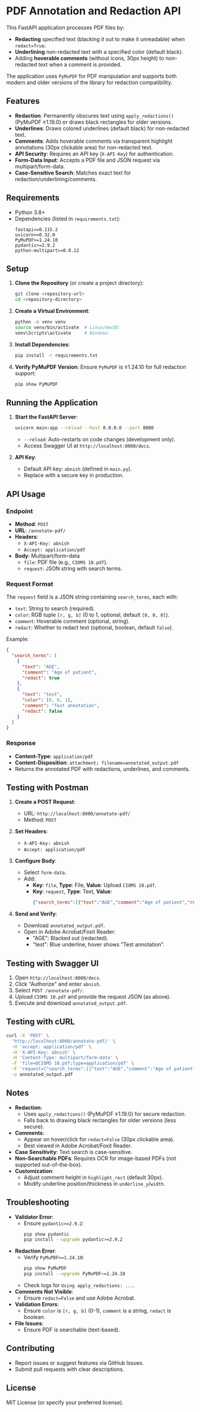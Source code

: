 # PDF Annotation and Redaction API

This FastAPI application processes PDF files by:
- **Redacting** specified text (blacking it out to make it unreadable) when `redact=True`.
- **Underlining** non-redacted text with a specified color (default black).
- Adding **hoverable comments** (without icons, 30px height) to non-redacted text when a comment is provided.

The application uses `PyMuPDF` for PDF manipulation and supports both modern and older versions of the library for redaction compatibility.

## Features
- **Redaction**: Permanently obscures text using `apply_redactions()` (PyMuPDF ≥1.19.0) or draws black rectangles for older versions.
- **Underlines**: Draws colored underlines (default black) for non-redacted text.
- **Comments**: Adds hoverable comments via transparent highlight annotations (30px clickable area) for non-redacted text.
- **API Security**: Requires an API key (`X-API-Key`) for authentication.
- **Form-Data Input**: Accepts a PDF file and JSON request via multipart/form-data.
- **Case-Sensitive Search**: Matches exact text for redaction/underlining/comments.

## Requirements
- Python 3.8+
- Dependencies (listed in `requirements.txt`):
  ```text
  fastapi>=0.115.2
  uvicorn>=0.32.0
  PyMuPDF>=1.24.10
  pydantic>=2.9.2
  python-multipart>=0.0.12
  ```

## Setup
1. **Clone the Repository** (or create a project directory):
   ```bash
   git clone <repository-url>
   cd <repository-directory>
   ```

2. **Create a Virtual Environment**:
   ```bash
   python -m venv venv
   source venv/bin/activate  # Linux/macOS
   venv\Scripts\activate     # Windows
   ```

3. **Install Dependencies**:
   ```bash
   pip install -r requirements.txt
   ```

4. **Verify PyMuPDF Version**:
   Ensure `PyMuPDF` is ≥1.24.10 for full redaction support:
   ```bash
   pip show PyMuPDF
   ```

## Running the Application
1. **Start the FastAPI Server**:
   ```bash
   uvicorn main:app --reload --host 0.0.0.0 --port 8000
   ```
   - `--reload`: Auto-restarts on code changes (development only).
   - Access Swagger UI at `http://localhost:8000/docs`.

2. **API Key**:
   - Default API key: `abnish` (defined in `main.py`).
   - Replace with a secure key in production.

## API Usage
### Endpoint
- **Method**: `POST`
- **URL**: `/annotate-pdf/`
- **Headers**:
  - `X-API-Key: abnish`
  - `Accept: application/pdf`
- **Body**: Multipart/form-data
  - `file`: PDF file (e.g., `CIOMS 10.pdf`).
  - `request`: JSON string with search terms.

### Request Format
The `request` field is a JSON string containing `search_terms`, each with:
- `text`: String to search (required).
- `color`: RGB tuple `[r, g, b]` (0 to 1, optional, default `[0, 0, 0]`).
- `comment`: Hoverable comment (optional, string).
- `redact`: Whether to redact text (optional, boolean, default `false`).

Example:
```json
{
  "search_terms": [
    {
      "text": "AGE",
      "comment": "Age of patient",
      "redact": true
    },
    {
      "text": "test",
      "color": [0, 0, 1],
      "comment": "Test annotation",
      "redact": false
    }
  ]
}
```

### Response
- **Content-Type**: `application/pdf`
- **Content-Disposition**: `attachment; filename=annotated_output.pdf`
- Returns the annotated PDF with redactions, underlines, and comments.

## Testing with Postman
1. **Create a POST Request**:
   - URL: `http://localhost:8000/annotate-pdf/`
   - Method: `POST`

2. **Set Headers**:
   - `X-API-Key: abnish`
   - `Accept: application/pdf`

3. **Configure Body**:
   - Select `form-data`.
   - Add:
     - **Key**: `file`, **Type**: File, **Value**: Upload `CIOMS 10.pdf`.
     - **Key**: `request`, **Type**: Text, **Value**:
       ```json
       {"search_terms":[{"text":"AGE","comment":"Age of patient","redact":true},{"text":"test","color":[0,0,1],"comment":"Test annotation","redact":false}]}
       ```

4. **Send and Verify**:
   - Download `annotated_output.pdf`.
   - Open in Adobe Acrobat/Foxit Reader:
     - "AGE": Blacked out (redacted).
     - "test": Blue underline, hover shows "Test annotation".

## Testing with Swagger UI
1. Open `http://localhost:8000/docs`.
2. Click "Authorize" and enter `abnish`.
3. Select `POST /annotate-pdf/`.
4. Upload `CIOMS 10.pdf` and provide the request JSON (as above).
5. Execute and download `annotated_output.pdf`.

## Testing with cURL
```bash
curl -X 'POST' \
  'http://localhost:8000/annotate-pdf/' \
  -H 'accept: application/pdf' \
  -H 'X-API-Key: abnish' \
  -H 'Content-Type: multipart/form-data' \
  -F 'file=@CIOMS 10.pdf;type=application/pdf' \
  -F 'request={"search_terms":[{"text":"AGE","comment":"Age of patient","redact":true}]}' \
  -o annotated_output.pdf
```

## Notes
- **Redaction**:
  - Uses `apply_redactions()` (PyMuPDF ≥1.19.0) for secure redaction.
  - Falls back to drawing black rectangles for older versions (less secure).
- **Comments**:
  - Appear on hover/click for `redact=False` (30px clickable area).
  - Best viewed in Adobe Acrobat/Foxit Reader.
- **Case Sensitivity**: Text search is case-sensitive.
- **Non-Searchable PDFs**: Requires OCR for image-based PDFs (not supported out-of-the-box).
- **Customization**:
  - Adjust comment height in `highlight_rect` (default 30px).
  - Modify underline position/thickness in `underline_y`/`width`.

## Troubleshooting
- **Validator Error**:
  - Ensure `pydantic>=2.9.2`:
    ```bash
    pip show pydantic
    pip install --upgrade pydantic>=2.9.2
    ```
- **Redaction Error**:
  - Verify `PyMuPDF>=1.24.10`:
    ```bash
    pip show PyMuPDF
    pip install --upgrade PyMuPDF>=1.24.10
    ```
  - Check logs for `Using apply_redactions: ...`.
- **Comments Not Visible**:
  - Ensure `redact=False` and use Adobe Acrobat.
- **Validation Errors**:
  - Ensure `color` is `[r, g, b]` (0-1), `comment` is a string, `redact` is boolean.
- **File Issues**:
  - Ensure PDF is searchable (text-based).

## Contributing
- Report issues or suggest features via GitHub Issues.
- Submit pull requests with clear descriptions.

## License
MIT License (or specify your preferred license).